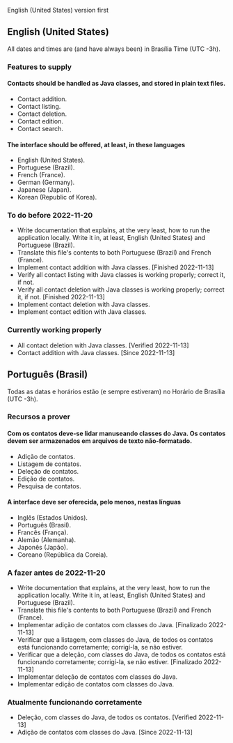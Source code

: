 English (United States) version first

## English (United States)
All dates and times are (and have always been) in Brasília Time (UTC -3h).
### Features to supply
#### Contacts should be handled as Java classes, and stored in plain text files.
- Contact addition.
- Contact listing.
- Contact deletion.
- Contact edition.
- Contact search.
#### The interface should be offered, at least, in these languages
- English (United States).
- Portuguese (Brazil).
- French (France).
- German (Germany).
- Japanese (Japan).
- Korean (Republic of Korea).
### To do before 2022-11-20
- Write documentation that explains, at the very least, how to run the application locally. Write it in, at least, English (United States) and Portuguese (Brazil).
- Translate this file's contents to both Portuguese (Brazil) and French (France).
- Implement contact addition with Java classes. [Finished 2022-11-13]
- Verify all contact listing with Java classes is working properly; correct it, if not.
- Verify all contact deletion with Java classes is working properly; correct it, if not. [Finished 2022-11-13]
- Implement contact deletion with Java classes.
- Implement contact edition with Java classes.
### Currently working properly
- All contact deletion with Java classes. [Verified 2022-11-13]
- Contact addition with Java classes. [Since 2022-11-13]
## Português (Brasil)
Todas as datas e horários estão (e sempre estiveram) no Horário de Brasília (UTC -3h).
### Recursos a prover
#### Com os contatos deve-se lidar manuseando classes do Java. Os contatos devem ser armazenados em arquivos de texto não-formatado.
- Adição de contatos.
- Listagem de contatos.
- Deleção de contatos.
- Edição de contatos.
- Pesquisa de contatos.
#### A interface deve ser oferecida, pelo menos, nestas línguas
- Inglês (Estados Unidos).
- Português (Brasil).
- Francês (França).
- Alemão (Alemanha).
- Japonês (Japão).
- Coreano (República da Coreia).
### A fazer antes de 2022-11-20
- Write documentation that explains, at the very least, how to run the application locally. Write it in, at least, English (United States) and Portuguese (Brazil).
- Translate this file's contents to both Portuguese (Brazil) and French (France).
- Implementar adição de contatos com classes do Java. [Finalizado 2022-11-13]
- Verificar que a listagem, com classes do Java, de todos os contatos está funcionando corretamente; corrigí-la, se não estiver.
- Verificar que a deleção, com classes do Java, de todos os contatos está funcionando corretamente; corrigí-la, se não estiver. [Finalizado 2022-11-13]
- Implementar deleção de contatos com classes do Java.
- Implementar edição de contatos com classes do Java.
### Atualmente funcionando corretamente
- Deleção, com classes do Java, de todos os contatos. [Verified 2022-11-13]
- Adição de contatos com classes do Java. [Since 2022-11-13]
